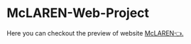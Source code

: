 # McLAREN-Web-Project
Here you can checkout the preview of website <a href="https://mclaren-landing-page.netlify.app/">McLAREN👈.</a>
